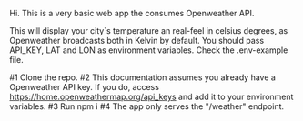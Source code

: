 Hi. This is a very basic web app the consumes Openweather API. 

This will display your city`s temperature an real-feel in celsius degrees, as Openweather broadcasts both in Kelvin by default. You should pass API_KEY, LAT and LON as environment variables. Check the .env-example file.

#1 Clone the repo.
#2 This documentation assumes you already have a Openweather API key. If you do, access https://home.openweathermap.org/api_keys and add it to your environment variables.
#3 Run npm i
#4 The app only serves the "/weather" endpoint.
